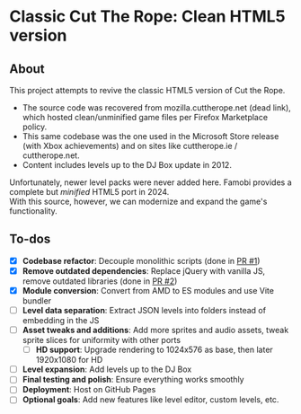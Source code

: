 # Classic Cut The Rope: Clean HTML5 version

## About

This project attempts to revive the classic HTML5 version of Cut the Rope.  

- The source code was recovered from mozilla.cuttherope.net (dead link), which hosted clean/unminified game files per Firefox Marketplace policy.  
- This same codebase was the one used in the Microsoft Store release (with Xbox achievements) and on sites like cuttherope.ie / cuttherope.net.  
- Content includes levels up to the DJ Box update in 2012.  

Unfortunately, newer level packs were never added here. Famobi provides a complete but *minified* HTML5 port in 2024.  
With this source, however, we can modernize and expand the game's functionality.

## To-dos

- [x] **Codebase refactor**: Decouple monolithic scripts (done in [PR #1](https://github.com/yell0wsuit/cuttherope-cleanhtml5/pull/1))
- [x] **Remove outdated dependencies**: Replace jQuery with vanilla JS, remove outdated libraries (done in [PR #2](https://github.com/yell0wsuit/cuttherope-cleanhtml5/pull/2))
- [x] **Module conversion**: Convert from AMD to ES modules and use Vite bundler
- [ ] **Level data separation**: Extract JSON levels into folders instead of embedding in the JS
- [ ] **Asset tweaks and additions**: Add more sprites and audio assets, tweak sprite slices for uniformity with other ports
  - [ ] **HD support**: Upgrade rendering to 1024x576 as base, then later 1920x1080 for HD
- [ ] **Level expansion**: Add levels up to the DJ Box
- [ ] **Final testing and polish**: Ensure everything works smoothly
- [ ] **Deployment**: Host on GitHub Pages
- [ ] **Optional goals**: Add new features like level editor, custom levels, etc.
